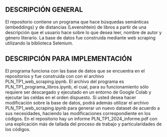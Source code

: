 ## DESCRIPCIÓN GENERAL

El repositorio contiene un programa que hace búsquedas semánticas (embeddings) y de distancias (Levenshtein) 
de libros a partir de una descripción que el usuario hace sobre lo que desea leer, nombre de autor y género literario. 
La base de datos fue construida mediante web scraping utilizando la biblioteca Selenium.

## DESCRIPCIÓN PARA IMPLEMENTACIÓN

El programa funciona con las base de datos que se encuentra en el repositorios y fue construida con con el archivo 
PLN_TP1_web_scraping.ipynb. El archivo del programa es PLN_TP1_programa_libros.ipynb, el cual, para su funcionamiento
sólo requiere ser descargado y ejecutado en un entorno de Google Colab y ejecutar las celdas en el orden dispuesto. 
Si usted desea hacer modificación sobre la base de datos, podrá además utilizar el archivo PLN_TP1_web_scraping.ipynb para generar
un nuevo dataset de acuerdo a sus necesidades, haciendo las modificaciones correspondiente en los códigos. En el repositorio hay un
informe PLN_TP1_2024_informe.pdf con una explicación más de tallada del proceso de trabajo y particularidades de los códigos. 
